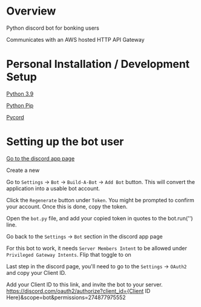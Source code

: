 # Overview
Python discord bot for bonking users

Communicates with an AWS hosted HTTP API Gateway

# Personal Installation / Development Setup
[Python 3.9](https://www.python.org/downloads/release/python-3915/)

[Python Pip](https://pip.pypa.io/en/stable/installation/)

[Pycord](https://docs.pycord.dev/en/stable/installing.html)

# Setting up the bot user
[Go to the discord app page](https://discord.com/developers/applications)

Create a new 

Go to `Settings` -> `Bot` -> `Build-A-Bot` -> `Add Bot` button. This will convert the application into a usable bot account.

Click the `Regenerate` button under `Token`. You might be prompted to confirm your account. Once this is done, copy the token.

Open the `bot.py` file, and add your copied token in quotes to the bot.run('') line.

Go back to the `Settings` -> `Bot` section in the discord app page

For this bot to work, it needs `Server Members Intent` to be allowed under `Privileged Gateway Intents`. Flip that toggle to on

Last step in the discord page, you'll need to go to the `Settings` -> `OAuth2` and copy your Client ID.

Add your Client ID to this link, and invite the bot to your server. https://discord.com/oauth2/authorize?client_id={Client ID Here}&scope=bot&permissions=274877975552